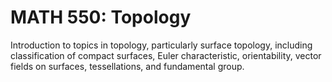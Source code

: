# MATH 550: Topology

Introduction to topics in topology, particularly surface topology, including classification of compact surfaces, Euler characteristic, orientability, vector fields on surfaces, tessellations, and fundamental group.
